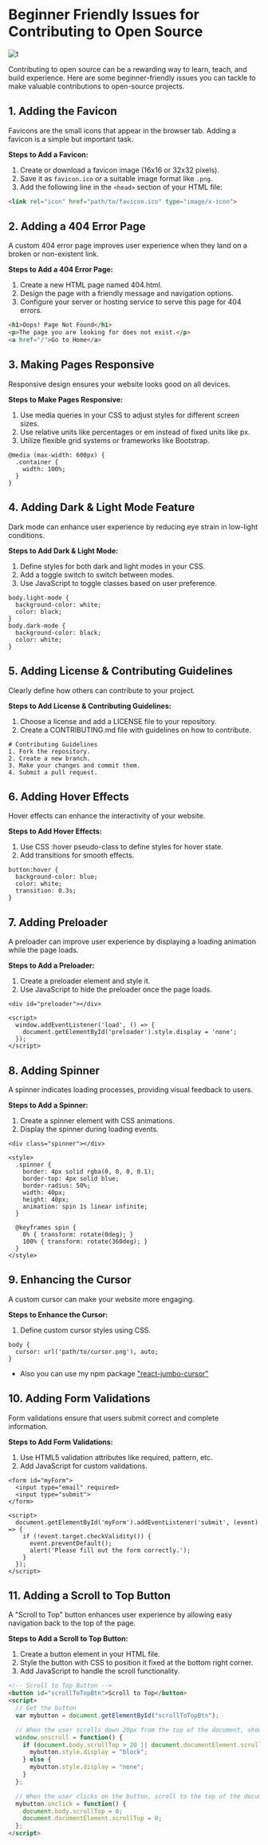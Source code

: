 # Beginner Friendly Issues for Contributing to Open Source

![t](https://github.com/user-attachments/assets/2c6274cf-9c8a-4d77-87ae-e4ea72bac8e9)

Contributing to open source can be a rewarding way to learn, teach, and build experience. Here are some beginner-friendly issues you can tackle to make valuable contributions to open-source projects.

## 1. Adding the Favicon

Favicons are the small icons that appear in the browser tab. Adding a favicon is a simple but important task.

**Steps to Add a Favicon:**

1. Create or download a favicon image (16x16 or 32x32 pixels).
2. Save it as `favicon.ico` or a suitable image format like `.png`.
3. Add the following line in the `<head>` section of your HTML file:

```html
<link rel="icon" href="path/to/favicon.ico" type="image/x-icon">
```

## 2. Adding a 404 Error Page

A custom 404 error page improves user experience when they land on a broken or non-existent link.

**Steps to Add a 404 Error Page:**

1. Create a new HTML page named 404.html.
2. Design the page with a friendly message and navigation options.
3. Configure your server or hosting service to serve this page for 404 errors.

```html
<h1>Oops! Page Not Found</h1>
<p>The page you are looking for does not exist.</p>
<a href="/">Go to Home</a>
```

## 3. Making Pages Responsive

Responsive design ensures your website looks good on all devices.

**Steps to Make Pages Responsive:**

1. Use media queries in your CSS to adjust styles for different screen sizes.
2. Use relative units like percentages or em instead of fixed units like px.
3. Utilize flexible grid systems or frameworks like Bootstrap.

```
@media (max-width: 600px) {
  .container {
    width: 100%;
  }
}
```

## 4. Adding Dark & Light Mode Feature

Dark mode can enhance user experience by reducing eye strain in low-light conditions.

**Steps to Add Dark & Light Mode:**

1. Define styles for both dark and light modes in your CSS.
2. Add a toggle switch to switch between modes.
3. Use JavaScript to toggle classes based on user preference.

```
body.light-mode {
  background-color: white;
  color: black;
}
body.dark-mode {
  background-color: black;
  color: white;
}
```

## 5. Adding License & Contributing Guidelines

Clearly define how others can contribute to your project.

**Steps to Add License & Contributing Guidelines:**

1. Choose a license and add a LICENSE file to your repository.
2. Create a CONTRIBUTING.md file with guidelines on how to contribute.

```
# Contributing Guidelines
1. Fork the repository.
2. Create a new branch.
3. Make your changes and commit them.
4. Submit a pull request.
```

## 6. Adding Hover Effects

Hover effects can enhance the interactivity of your website.

**Steps to Add Hover Effects:**

1. Use CSS :hover pseudo-class to define styles for hover state.
2. Add transitions for smooth effects.

```
button:hover {
  background-color: blue;
  color: white;
  transition: 0.3s;
}
```

## 7. Adding Preloader

A preloader can improve user experience by displaying a loading animation while the page loads.

**Steps to Add a Preloader:**

1. Create a preloader element and style it.
2. Use JavaScript to hide the preloader once the page loads.

```
<div id="preloader"></div>

<script>
  window.addEventListener('load', () => {
    document.getElementById('preloader').style.display = 'none';
  });
</script>
```

## 8. Adding Spinner

A spinner indicates loading processes, providing visual feedback to users.

**Steps to Add a Spinner:**

1. Create a spinner element with CSS animations.
2. Display the spinner during loading events.

```
<div class="spinner"></div>

<style>
  .spinner {
    border: 4px solid rgba(0, 0, 0, 0.1);
    border-top: 4px solid blue;
    border-radius: 50%;
    width: 40px;
    height: 40px;
    animation: spin 1s linear infinite;
  }

  @keyframes spin {
    0% { transform: rotate(0deg); }
    100% { transform: rotate(360deg); }
  }
</style>
```

## 9. Enhancing the Cursor

A custom cursor can make your website more engaging.

**Steps to Enhance the Cursor:**

1. Define custom cursor styles using CSS.

```
body {
  cursor: url('path/to/cursor.png'), auto;
}
```

- Also you can use my npm package ["react-jumbo-cursor"](https://www.npmjs.com/package/react-jumbo-cursor)
  

## 10. Adding Form Validations

Form validations ensure that users submit correct and complete information.

**Steps to Add Form Validations:**

1. Use HTML5 validation attributes like required, pattern, etc.
2. Add JavaScript for custom validations.

```
<form id="myForm">
  <input type="email" required>
  <input type="submit">
</form>

<script>
  document.getElementById('myForm').addEventListener('submit', (event) => {
    if (!event.target.checkValidity()) {
      event.preventDefault();
      alert('Please fill out the form correctly.');
    }
  });
</script>
```

## 11. Adding a Scroll to Top Button

A "Scroll to Top" button enhances user experience by allowing easy navigation back to the top of the page.

**Steps to Add a Scroll to Top Button:**

1. Create a button element in your HTML file.
2. Style the button with CSS to position it fixed at the bottom right corner.
3. Add JavaScript to handle the scroll functionality.

```html
<!-- Scroll to Top Button -->
<button id="scrollToTopBtn">Scroll to Top</button>
<script>
  // Get the button
  var mybutton = document.getElementById("scrollToTopBtn");

  // When the user scrolls down 20px from the top of the document, show the button
  window.onscroll = function() {
    if (document.body.scrollTop > 20 || document.documentElement.scrollTop > 20) {
      mybutton.style.display = "block";
    } else {
      mybutton.style.display = "none";
    }
  };

  // When the user clicks on the button, scroll to the top of the document
  mybutton.onclick = function() {
    document.body.scrollTop = 0;
    document.documentElement.scrollTop = 0;
  };
</script>
```
